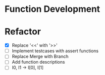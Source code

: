 

# Function Development






# Refactor
- [x] Replace '<<' with '>>'
- [ ] Implement testcases with assert functions
- [ ] Replace Merge with Branch
- [ ] Add function descriptions
- [ ] I0, I1 -> I[0], I[1]
